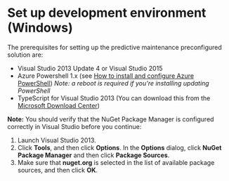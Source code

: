 # Set up development environment (Windows)

The prerequisites for setting up the predictive maintenance preconfigured solution are: 
- Visual Studio 2013 Update 4 or Visual Studio 2015
- Azure Powershell 1.x (see [How to install and configure Azure PowerShell][powershell]) _Note: a reboot is required if you're installing updating PowerShell_
- TypeScript for Visual Studio 2013 (You can download this from the [Microsoft Download Center][typescriptdownload])

**Note:** You should verify that the NuGet Package Manager is configured correctly in Visual Studio before you continue:
 1. Launch Visual Studio 2013.
 2. Click **Tools**, and then click **Options**. In the **Options** dialog, click **NuGet Package Manager** and then click **Package Sources**.
 3. Make sure that **nuget.org** is selected in the list of available package sources, and then click **OK**.


[azuresdkdownload]: http://azure.microsoft.com/en-us/downloads/archive-net-downloads/
[powershell]: http://azure.microsoft.com/en-us/documentation/articles/powershell-install-configure/
[typescriptdownload]: https://www.microsoft.com/en-us/download/details.aspx?id=48739
